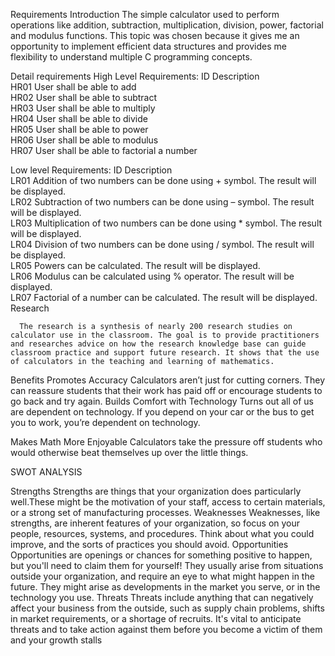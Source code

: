 Requirements
Introduction
The simple calculator used to perform operations like addition, subtraction, multiplication, division, power, factorial and modulus functions.
 This topic was chosen because it gives me an opportunity to implement efficient data structures and provides me flexibility to understand multiple C programming concepts.

Detail requirements
High Level Requirements:
ID	Description		
HR01	User shall be able to add 		
HR02	User shall be able to subtract		
HR03	User shall be able to multiply		
HR04	User shall be able to divide		
HR05	User shall be able to power		
HR06	User shall be able to modulus		
HR07	User shall be able to factorial a number		
			
Low level Requirements:
ID	Description		
LR01	Addition of two numbers can be done using + symbol. The result will be displayed.		
LR02	Subtraction of two numbers can be done using – symbol. The result will be displayed.		
LR03	Multiplication of two numbers can be done using * symbol. The result will be displayed.		
LR04	Division of two numbers can be done using / symbol. The result will be displayed.		
LR05	Powers can be calculated. The result will be displayed.		
LR06	Modulus can be calculated using % operator. The result will be displayed.		
LR07	Factorial of a number can be calculated. The result will be displayed.		
Research
			
      The research is a synthesis of nearly 200 research studies on calculator use in the classroom. The goal is to provide practitioners and researches advice on how the research knowledge base can guide classroom practice and support future research. It shows that the use of calculators in the teaching and learning of mathematics.

  Benefits
    Promotes Accuracy
        Calculators aren’t just for cutting corners. They can reassure students that their work has paid off or encourage students to go back and try again.
Builds Comfort with Technology
Turns out all of us are dependent on technology. If you depend on your car or the bus to get you to work, you’re dependent on technology.

Makes Math More Enjoyable
Calculators take the pressure off students who would otherwise beat themselves up over the little things.

SWOT ANALYSIS

Strengths
Strengths are things that your organization does particularly well.These might be the motivation of your staff, access to certain materials, or a strong set of manufacturing processes.
Weaknesses
Weaknesses, like strengths, are inherent features of your organization, so focus on your people, resources, systems, and procedures. Think about what you could improve, and the sorts of practices you should avoid.
Opportunities
Opportunities are openings or chances for something positive to happen, but you'll need to claim them for yourself!
They usually arise from situations outside your organization, and require an eye to what might happen in the future. They might arise as developments in the market you serve, or in the technology you use. 
Threats
Threats include anything that can negatively affect your business from the outside, such as supply chain problems, shifts in market requirements, or a shortage of recruits. It's vital to anticipate threats and to take action against them before you become a victim of them and your growth stalls

